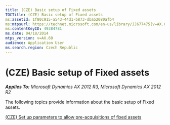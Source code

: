 ```yaml
---
title: (CZE) Basic setup of Fixed assets
TOCTitle: (CZE) Basic setup of Fixed assets
ms:assetid: 1f80c915-a543-44d1-b873-dba52080afb4
ms:mtpsurl: https://technet.microsoft.com/en-us/library/JJ677475(v=AX.60)
ms:contentKeyID: 49384781
ms.date: 04/18/2014
mtps_version: v=AX.60
audience: Application User
ms.search.region: Czech Republic
---
```


# (CZE) Basic setup of Fixed assets 


_**Applies To:** Microsoft Dynamics AX 2012 R3, Microsoft Dynamics AX 2012 R2_

The following topics provide information about the basic setup of Fixed assets.

[(CZE) Set up parameters to allow pre-acquisitions of fixed assets](cze-set-up-parameters-to-allow-pre-acquisitions-of-fixed-assets.md)

  


